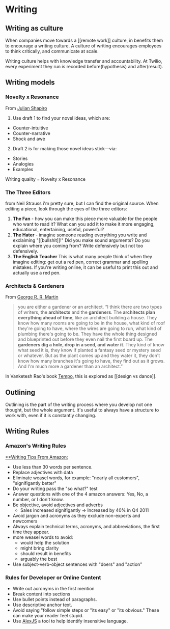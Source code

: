 # Writing

## Writing as culture
When companies move towards a [[remote work]] culture, in benefits them to encourage a writing culture. A culture of writing encourages employees to think critically, and communicate at scale. 

Writing culture helps with knowledge transfer and accountability. At Twilio, every experiment they run is recorded before(hypothesis) and after(result).

## Writing models

### Novelty x Resonance

From [Julian Shapiro](https://twitter.com/Julian/status/1345071823923236864)

1. Use draft 1 to find your novel ideas, which are: 

- Counter-intuitive
- Counter-narrative
- Shock and awe

2. Draft 2 is for making those novel ideas stick—via: 

- Stories
- Analogies
- Examples

Writing quality = Novelty x Resonance

### The Three Editors

from Neil Strauss i'm pretty sure, but I can find the original source. When editing a piece, look through the eyes of the three editors: 

1. **The Fan** - how you can make this piece more valuable for the people who want to read it? What can you add it to make it more engaging, educational, entertaining, useful, powerful? 
2. **The Hater** - imagine someone reading everything you write and exclaiming "[[bullshit]]!" Did you make sound arguments? Do you explain where you coming from? Write defensively but not too defensively. 
3. **The English Teacher** This is what many people think of when they imagine editing: get out a red pen, correct grammar and spelling mistakes. If you're writing online, it can be useful to print this out and actually use a red pen. 

### Architects & Gardeners

From [George R. R. Martin](https://www.goodreads.com/quotes/749309-i-think-there-are-two-types-of-writers-the-architects)
> you are either a gardener or an architect. “I think there are two types of writers, the **architects** and the **gardeners**. The **architects plan everything ahead of time**, like an architect building a house. They know how many rooms are going to be in the house, what kind of roof they're going to have, where the wires are going to run, what kind of plumbing there's going to be. They have the whole thing designed and blueprinted out before they even nail the first board up. The **gardeners dig a hole, drop in a seed, and water it**. They kind of know what seed it is, they know if planted a fantasy seed or mystery seed or whatever. But as the plant comes up and they water it, they don't know how many branches it's going to have, they find out as it grows. And I'm much more a gardener than an architect.”

In Vanketesh Rao's book [Tempo](https://www.ribbonfarm.com/tempo/), this is explored as [[design vs dance]].


## Outlining

Outlining is the part of the writing process where you develop not one thought, but the whole argument. It's useful to always have a structure to work with, even if it is constantly changing. 


## Writing Rules

### Amazon's Writing Rules

[**Writing Tips From Amazon:](https://twitter.com/destraynor/status/1258372157706510336?s=21)
  - Use less than 30 words per sentence.
  - Replace adjectives with data
  - Eliminate weasel words, for example: "nearly all customers", "signifigantly better"
  - Do your writing pass the "so what?" test
  - Answer questions with one of the 4 amazon answers: Yes, No, a number, or I don't know.
  - Be objective, avoid adjectives and adverbs
      - Sales increased signifigantly => Increased by 40% in Q4 2011
  - Avoid jargon and acronyms as they exclude non-experts and newcomers
  - Always explain technical terms, acronyms, and abbreviations, the first time they appear.
  - more weasel words to avoid:
      - would help the solution
      - might bring clarity
      - should result in benefits
      - arguably the best
  - Use subject-verb-object sentences with "doers" and "action"

### Rules for Developer or Online Content 
  
- Write out acronyms in the first mention
- Break content into sections
- Use bullet points instead of paragraphs. 
- Use descriptive anchor text. 
- Avoid saying "follow simple steps or "its easy" or "its obvious." These can make your reader feel stupid. 
- Use [AlexJS](https://alexjs.com/) a tool to help identify insensitive language.





